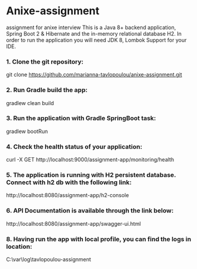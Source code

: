 # Anixe-assignment
assignment for anixe interview
This is a Java 8+ backend application, Spring Boot 2 & Hibernate and the in-memory relational
database H2. In order to run the application you will need JDK 8, Lombok Support for your IDE.

### 1. Clone the git repository:
git clone https://github.com/marianna-tavlopoulou/anixe-assignment.git
### 2. Run Gradle build the app:
gradlew clean build
### 3. Run the application with Gradle SpringBoot task:
gradlew bootRun
### 4. Check the health status of your application:
curl -X GET http://localhost:9000/assignment-app/monitoring/health
### 5. The application is running with H2 persistent database. Connect with h2 db with the following link:
http://localhost:8080/assignment-app/h2-console
### 6. API Documentation is available through the link below:
http://localhost:8080/assignment-app/swagger-ui.html
### 8. Having run the app with local profile, you can find the logs in location:
C:\var\log\tavlopoulou-assignment
